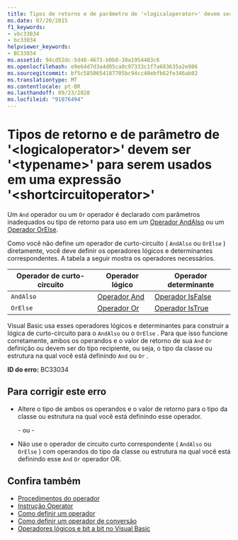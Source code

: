 ```yaml
---
title: Tipos de retorno e de parâmetro de '<logicaloperator>' devem ser '<typename>' para serem usados em uma expressão '<shortcircuitoperator>'
ms.date: 07/20/2015
f1_keywords:
- vbc33034
- bc33034
helpviewer_keywords:
- BC33034
ms.assetid: 94cd52dc-5d48-4673-b0b8-38a1954483c6
ms.openlocfilehash: e9e64d7d3a4d05ca0c97333c1f7a683635a2e986
ms.sourcegitcommit: bf5c5850654187705bc94cc40ebfb62fe346ab02
ms.translationtype: MT
ms.contentlocale: pt-BR
ms.lasthandoff: 09/23/2020
ms.locfileid: "91076494"
---
```

# <a name="return-and-parameter-types-of-logicaloperator-must-be-typename-to-be-used-in-a-shortcircuitoperator-expression"></a>Tipos de retorno e de parâmetro de '\<logicaloperator>' devem ser '\<typename>' para serem usados em uma expressão '\<shortcircuitoperator>'

Um `And` operador ou um `Or` operador é declarado com parâmetros inadequados ou tipo de retorno para uso em um [Operador AndAlso](../language-reference/operators/andalso-operator.md) ou um [Operador OrElse](../language-reference/operators/orelse-operator.md).  
  
 Como você não define um operador de curto-circuito ( `AndAlso` ou `OrElse` ) diretamente, você deve definir os operadores lógicos e determinantes correspondentes. A tabela a seguir mostra os operadores necessários.  
  
|Operador de curto-circuito|Operador lógico|Operador determinante|  
|--------------------------------|----------------------|--------------------------|  
|`AndAlso`|[Operador And](../language-reference/operators/and-operator.md)|[Operador IsFalse](../language-reference/operators/isfalse-operator.md)|  
|`OrElse`|[Operador Or](../language-reference/operators/or-operator.md)|[Operador IsTrue](../language-reference/operators/istrue-operator.md)|  
  
 Visual Basic usa esses operadores lógicos e determinantes para construir a lógica de curto-circuito para o `AndAlso` ou o `OrElse` . Para que isso funcione corretamente, ambos os operandos e o valor de retorno de sua `And` `Or` definição ou devem ser do tipo recipiente, ou seja, o tipo da classe ou estrutura na qual você está definindo `And` ou `Or` .  
  
 **ID do erro:** BC33034  
  
## <a name="to-correct-this-error"></a>Para corrigir este erro  
  
- Altere o tipo de ambos os operandos e o valor de retorno para o tipo da classe ou estrutura na qual você está definindo esse operador.  
  
     - ou -  
  
- Não use o operador de circuito curto correspondente ( `AndAlso` ou `OrElse` ) com operandos do tipo da classe ou estrutura na qual você está definindo esse `And` `Or` operador OR.  
  
## <a name="see-also"></a>Confira também

- [Procedimentos do operador](../programming-guide/language-features/procedures/operator-procedures.md)
- [Instrução Operator](../language-reference/statements/operator-statement.md)
- [Como definir um operador](../programming-guide/language-features/procedures/how-to-define-an-operator.md)
- [Como definir um operador de conversão](../programming-guide/language-features/procedures/how-to-define-a-conversion-operator.md)
- [Operadores lógicos e bit a bit no Visual Basic](../programming-guide/language-features/operators-and-expressions/logical-and-bitwise-operators.md)
